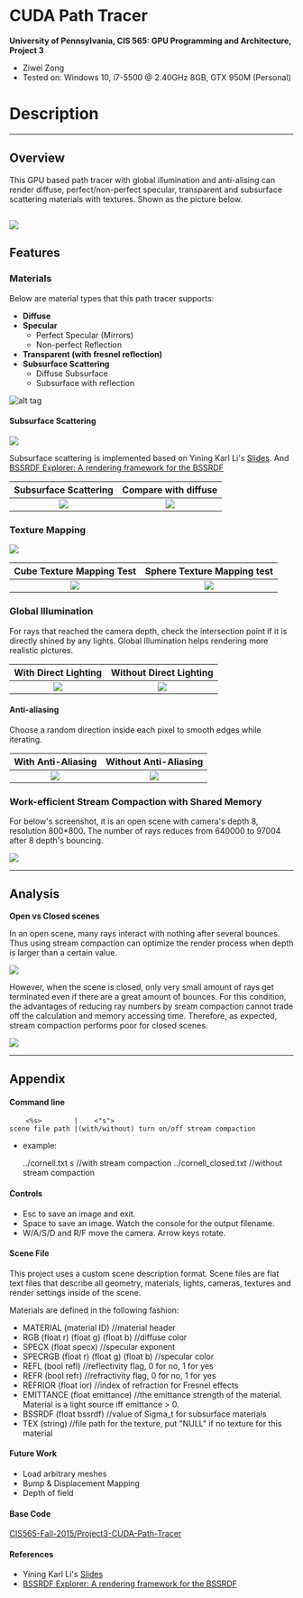 CUDA Path Tracer
================

**University of Pennsylvania, CIS 565: GPU Programming and Architecture, Project 3**

* Ziwei Zong
* Tested on: Windows 10, i7-5500 @ 2.40GHz 8GB, GTX 950M (Personal)

Description
========================
--------------------------
## Overview

This GPU based path tracer with global illumination and anti-alising can render diffuse, perfect/non-perfect specular, transparent and subsurface scattering materials with textures. Shown as the picture below.

![](img/01Overview.png)
--------------------------
## Features

### Materials

Below are material types that this path tracer supports:
 * **Diffuse**
 * **Specular**
     * Perfect Specular (Mirrors)
     * Non-perfect Reflection
 * **Transparent (with fresnel reflection)**
 * **Subsurface Scattering**
     * Diffuse Subsurface
     * Subsurface with reflection

 ![alt tag](img/04DiffSpecTrans.png "scene file: \scenes\DiffSpecTrans.txt")
 
#### Subsurface Scattering
![](img/05SSS.png)

Subsurface scattering is implemented based on Yining Karl Li's [Slides](https://github.com/CIS565-Fall-2015/cis565-fall-2015.github.io/raw/master/lectures/4.1-Path-Tracing-1.pdf).
And [BSSRDF Explorer: A rendering framework for the BSSRDF](http://noobody.org/bachelor-thesis.pdf)

 Subsurface Scattering	|  Compare with diffuse
:----------------------:|:-------------------------:
![](img/05SSS02.png)		|![](img/05SSS01.png)

### Texture Mapping
![](img/06TexMap.png)

Cube Texture Mapping Test |Sphere Texture Mapping test
:------------------------:|:---------------------------:
![](img/06TexMap_cube.png)|![](img/06TexMap_sphere.png)

### Global Illumination

For rays that reached the camera depth, check the intersection point if it is directly shined by any lights.
Global Illumination helps rendering more realistic pictures.

With Direct Lighting	|  Without Direct Lighting
:----------------------:|:-------------------------:
![](img/02Gobal_on.png)|![](img/02Gobal_off.png)

#### Anti-aliasing

Choose a random direction inside each pixel to smooth edges while iterating.

With Anti-Aliasing		|Without Anti-Aliasing
:----------------------:|:------------------:
![](img/03AntiA_on.PNG) |![](img/03AntiA_off.png)

### Work-efficient Stream Compaction with Shared Memory

For below's screenshot, it is an open scene with camera's depth 8, resolution 800*800.
The number of rays reduces from 640000 to 97004 after 8 depth's bouncing.

![](img/Analysis/SharedMem.PNG)

--------------------------
## Analysis
**Open vs Closed scenes**

In an open scene, many rays interact with nothing after several bounces. 
Thus using stream compaction can optimize the render process when depth is larger than a certain value.
 
![](img/Analysis/OpenScene.png)

However, when the scene is closed, only very small amount of rays get terminated even if there are a great amount of bounces.
For this condition, the advantages of reducing ray numbers by sream compaction cannot trade off the calculation and memory accessing time.
Therefore, as expected, stream compaction performs poor for closed scenes.

![](img/Analysis/CloseScene.png)

--------------------------
## Appendix
#### Command line

		<%s>		|	 <"s">
	scene file path	|(with/without) turn on/off stream compaction

* example:

	../cornell.txt s			//with stream compaction
	../cornell_closed.txt	//without stream compaction

#### Controls

* Esc to save an image and exit.
* Space to save an image. Watch the console for the output filename.
* W/A/S/D and R/F move the camera. Arrow keys rotate.

#### Scene File

This project uses a custom scene description format. Scene files are flat text
files that describe all geometry, materials, lights, cameras, textures and render
settings inside of the scene. 

Materials are defined in the following fashion:

* MATERIAL (material ID)				//material header
* RGB (float r) (float g) (float b)		//diffuse color
* SPECX (float specx)					//specular exponent
* SPECRGB (float r) (float g) (float b) //specular color
* REFL (bool refl)						//reflectivity flag, 0 for no, 1 for yes
* REFR (bool refr)						//refractivity flag, 0 for no, 1 for yes
* REFRIOR (float ior)					//index of refraction for Fresnel effects
* EMITTANCE (float emittance)			//the emittance strength of the material. Material is a light source iff emittance > 0.
* BSSRDF (float bssrdf)					//value of Sigma_t for subsurface materials
* TEX (string)							//file path for the texture, put "NULL" if no texture for this material

#### Future Work

* Load arbitrary meshes
* Bump & Displacement Mapping
* Depth of field

#### Base Code

[CIS565-Fall-2015/Project3-CUDA-Path-Tracer](https://github.com/CIS565-Fall-2015/Project3-CUDA-Path-Tracer)

#### References

* Yining Karl Li's [Slides](https://github.com/CIS565-Fall-2015/cis565-fall-2015.github.io/raw/master/lectures/4.1-Path-Tracing-1.pdf)
* [BSSRDF Explorer: A rendering framework for the BSSRDF](http://noobody.org/bachelor-thesis.pdf)